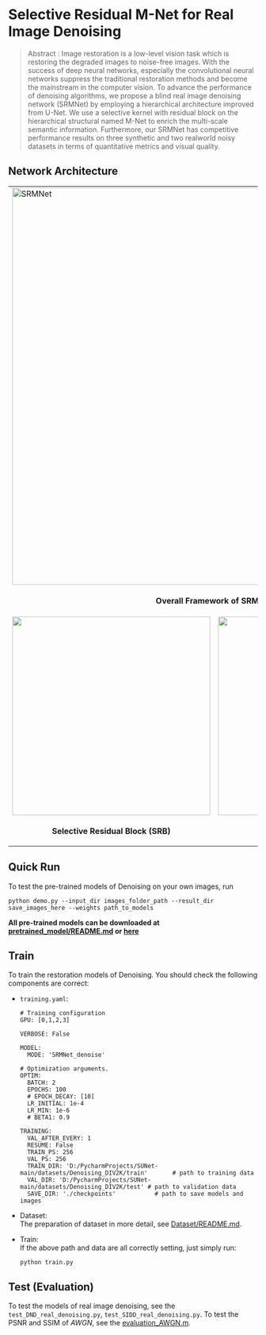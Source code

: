 # Selective Residual M-Net for Real Image Denoising  
> Abstract : Image restoration is a low-level vision task which is restoring
the degraded images to noise-free images. With the success
of deep neural networks, especially the convolutional
neural networks suppress the traditional restoration methods
and become the mainstream in the computer vision. To advance
the performance of denoising algorithms, we propose a
blind real image denoising network (SRMNet) by employing
a hierarchical architecture improved from U-Net. We
use a selective kernel with residual block on the hierarchical
structural named M-Net to enrich the multi-scale semantic
information. Furthermore, our SRMNet has competitive
performance results on three synthetic and two realworld
noisy datasets in terms of quantitative metrics and
visual quality.

## Network Architecture  
<table>
  <tr>
    <td colspan="2"><img src = "https://i.imgur.com/GYeypta.png" alt="SRMNet" width="800"> </td>  
  </tr>
  <tr>
    <td colspan="2"><p align="center"><b>Overall Framework of SRMNet</b></p></td>
  </tr>
  
  <tr>
    <td> <img src = "https://i.imgur.com/z6Vds87.png" width="400"> </td>
    <td> <img src = "https://i.imgur.com/eaLejBK.png" width="400"> </td>
  </tr>
  <tr>
    <td><p align="center"><b>Selective Residual Block (SRB)</b></p></td>
    <td><p align="center"> <b>Resizing Block (Pixel Shuffle)</b></p></td>
  </tr>
</table>


## Quick Run  
To test the pre-trained models of Denoising on your own images, run
```
python demo.py --input_dir images_folder_path --result_dir save_images_here --weights path_to_models
```
**All pre-trained models can be downloaded at [pretrained_model/README.md](pretrained_model/README.md) or [here](https://github.com/FanChiMao/SRMNet/releases)**  

## Train  
To train the restoration models of Denoising. You should check the following components are correct:  
- `training.yaml`:  
  ```
  # Training configuration
  GPU: [0,1,2,3]

  VERBOSE: False

  MODEL:
    MODE: 'SRMNet_denoise'

  # Optimization arguments.
  OPTIM:
    BATCH: 2
    EPOCHS: 100
    # EPOCH_DECAY: [10]
    LR_INITIAL: 1e-4
    LR_MIN: 1e-6
    # BETA1: 0.9

  TRAINING:
    VAL_AFTER_EVERY: 1
    RESUME: False
    TRAIN_PS: 256
    VAL_PS: 256
    TRAIN_DIR: 'D:/PycharmProjects/SUNet-main/datasets/Denoising_DIV2K/train'       # path to training data
    VAL_DIR: 'D:/PycharmProjects/SUNet-main/datasets/Denoising_DIV2K/test' # path to validation data
    SAVE_DIR: './checkpoints'           # path to save models and images
  ```
  
- Dataset:  
  The preparation of dataset in more detail, see [Dataset/README.md](Dataset/README.md).  
  
- Train:  
  If the above path and data are all correctly setting, just simply run:  
  ```
  python train.py
  ```  
## Test (Evaluation)  

To test the models of real image denoising, see the `test_DND_real_denoising.py`, `test_SIDD_real_denoising.py`.
To test the PSNR and SSIM of *AWGN*, see the [evaluation_AWGN.m](./evaluation_AWGN.m).




